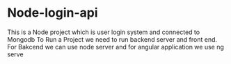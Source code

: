 # Node-login-api
This is a Node project which is user login system and connected to Mongodb 
To Run a Project we need to run backend server and front end. 
For Bakcend we can use node server and for angular application we use ng serve 
